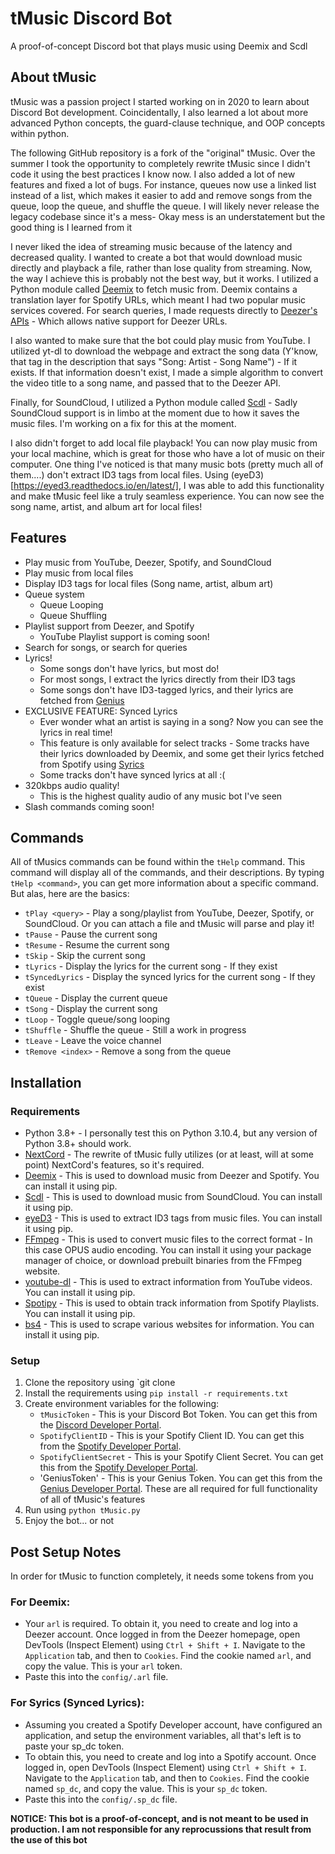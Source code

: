 # tMusic Discord Bot

A proof-of-concept Discord bot that plays music using Deemix and Scdl

## About tMusic
tMusic was a passion project I started working on in 2020 to learn about Discord Bot development. Coincidentally, I also learned a lot about more advanced Python concepts, the guard-clause technique, and OOP concepts within python. 

The following GitHub repository is a fork of the "original" tMusic. Over the summer I took the opportunity to completely rewrite tMusic since I didn't code it using the best practices I know now. I also added a lot of new features and fixed a lot of bugs. For instance, queues now use a linked list instead of a list, which makes it easier to add and remove songs from the queue, loop the queue, and shuffle the queue. I will likely never release the legacy codebase since it's a mess- Okay mess is an understatement but the good thing is I learned from it

I never liked the idea of streaming music because of the latency and decreased quality. I wanted to create a bot that would download music directly and playback a file, rather than lose quality from streaming. Now, the way I achieve this is probably not the best way, but it works. I utilized a Python module called [Deemix](https://deemix.app/) to fetch music from. Deemix contains a translation layer for Spotify URLs, which meant I had two popular music services covered. For search queries, I made requests directly to [Deezer's APIs](https://developers.deezer.com/api) - Which allows native support for Deezer URLs.

I also wanted to make sure that the bot could play music from YouTube. I utilized yt-dl to download the webpage and extract the song data (Y'know, that tag in the description that says "Song: Artist - Song Name") - If it exists. If that information doesn't exist, I made a simple algorithm to convert the video title to a song name, and passed that to the Deezer API.

Finally, for SoundCloud, I utilized a Python module called [Scdl](https://github.com/flyingrub/scdl) - Sadly SoundCloud support is in limbo at the moment due to how it saves the music files. I'm working on a fix for this at the moment. 

I also didn't forget to add local file playback! You can now play music from your local machine, which is great for those who have a lot of music on their computer. One thing I've noticed is that many music bots (pretty much all of them....) don't extract ID3 tags from local files. Using (eyeD3)[https://eyed3.readthedocs.io/en/latest/], I was able to add this functionality and make tMusic feel like a truly seamless experience. You can now see the song name, artist, and album art for local files!

## Features
* Play music from YouTube, Deezer, Spotify, and SoundCloud
* Play music from local files
* Display ID3 tags for local files (Song name, artist, album art)
* Queue system
    * Queue Looping
    * Queue Shuffling
* Playlist support from Deezer, and Spotify
    * YouTube Playlist support is coming soon!
* Search for songs, or search for queries
* Lyrics! 
    * Some songs don't have lyrics, but most do!
    * For most songs, I extract the lyrics directly from their ID3 tags
    * Some songs don't have ID3-tagged lyrics, and their lyrics are fetched from [Genius](https://genius.com/)
* EXCLUSIVE FEATURE: Synced Lyrics
    * Ever wonder what an artist is saying in a song? Now you can see the lyrics in real time! 
    * This feature is only available for select tracks - Some tracks have their lyrics downloaded by Deemix, and some get their lyrics fetched from Spotify using [Syrics](https://github.com/akashrchandran/syrics)
    * Some tracks don't have synced lyrics at all :(
* 320kbps audio quality! 
    * This is the highest quality audio of any music bot I've seen
* Slash commands coming soon!

## Commands
All of tMusics commands can be found within the `tHelp` command. This command will display all of the commands, and their descriptions. By typing `tHelp <command>`, you can get more information about a specific command. But alas, here are the basics:

* `tPlay <query>` - Play a song/playlist from YouTube, Deezer, Spotify, or SoundCloud. Or you can attach a file and tMusic will parse and play it!
* `tPause` - Pause the current song
* `tResume` - Resume the current song
* `tSkip` - Skip the current song
* `tLyrics` - Display the lyrics for the current song - If they exist
* `tSyncedLyrics` - Display the synced lyrics for the current song - If they exist
* `tQueue` - Display the current queue
* `tSong` - Display the current song
* `tLoop` - Toggle queue/song looping
* `tShuffle` - Shuffle the queue - Still a work in progress
* `tLeave` - Leave the voice channel
* `tRemove <index>` - Remove a song from the queue

## Installation

### Requirements
* Python 3.8+ - I personally test this on Python 3.10.4, but any version of Python 3.8+ should work.
* [NextCord](https://github.com/nextcord/nextcord) - The rewrite of tMusic fully utilizes (or at least, will at some point) NextCord's features, so it's required.
* [Deemix](https://pypi.org/project/deemix/) - This is used to download music from Deezer and Spotify. You can install it using pip.
* [Scdl](https://github.com/flyingrub/scdl) - This is used to download music from SoundCloud. You can install it using pip.
* [eyeD3](https://eyed3.readthedocs.io/en/latest/) - This is used to extract ID3 tags from music files. You can install it using pip.
* [FFmpeg](https://ffmpeg.org/) - This is used to convert music files to the correct format - In this case OPUS audio encoding. You can install it using your package manager of choice, or download prebuilt binaries from the FFmpeg website.
* [youtube-dl](https://youtube-dl.org/) - This is used to extract information from YouTube videos. You can install it using pip.
* [Spotipy](https://spotipy.readthedocs.io/en/2.19.0/) - This is used to obtain track information from Spotify Playlists. You can install it using pip.
* [bs4](https://pypi.org/project/beautifulsoup4/) - This is used to scrape various websites for information. You can install it using pip.

### Setup
1. Clone the repository using `git clone
2. Install the requirements using `pip install -r requirements.txt`
3. Create environment variables for the following:
    * `tMusicToken` - This is your Discord Bot Token. You can get this from the [Discord Developer Portal](https://discord.com/developers/applications).
    * `SpotifyClientID` - This is your Spotify Client ID. You can get this from the [Spotify Developer Portal](https://developer.spotify.com/dashboard/applications).
    * `SpotifyClientSecret` - This is your Spotify Client Secret. You can get this from the [Spotify Developer Portal](https://developer.spotify.com/dashboard/applications).
    * 'GeniusToken' - This is your Genius Token. You can get this from the [Genius Developer Portal](https://genius.com/api-clients).
    These are all required for full functionality of all of tMusic's features
4. Run using `python tMusic.py`
5. Enjoy the bot... or not 

## Post Setup Notes
In order for tMusic to function completely, it needs some tokens from you

### For Deemix: 
* Your `arl` is required. To obtain it, you need to create and log into a Deezer account. Once logged in from the Deezer homepage, open DevTools (Inspect Element) using `Ctrl + Shift + I`. Navigate to the `Application` tab, and then to `Cookies`. Find the cookie named `arl`, and copy the value. This is your `arl` token. 
* Paste this into the `config/.arl` file.

### For Syrics (Synced Lyrics):
* Assuming you created a Spotify Developer account, have configured an application, and setup the environment variables, all that's left is to paste your sp_dc token. 
* To obtain this, you need to create and log into a Spotify account. Once logged in, open DevTools (Inspect Element) using `Ctrl + Shift + I`. Navigate to the `Application` tab, and then to `Cookies`. Find the cookie named `sp_dc`, and copy the value. This is your `sp_dc` token. 
* Paste this into the `config/.sp_dc` file.


**NOTICE: This bot is a proof-of-concept, and is not meant to be used in production. I am not responsible for any reprocussions that result from the use of this bot**

